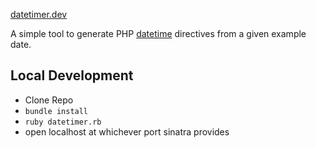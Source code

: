 [datetimer.dev](https://datetimer.dev)

A simple tool to generate PHP [datetime](https://www.php.net/manual/en/datetime.format.php) directives from a given example date.

<!--
![strftimer example](https://s3.eu-west-2.amazonaws.com/edforshaw.co.uk/images/strftimer-is-open-source/example.gif)
-->

## Local Development

- Clone Repo
- `bundle install`
- `ruby datetimer.rb`
- open localhost at whichever port sinatra provides
